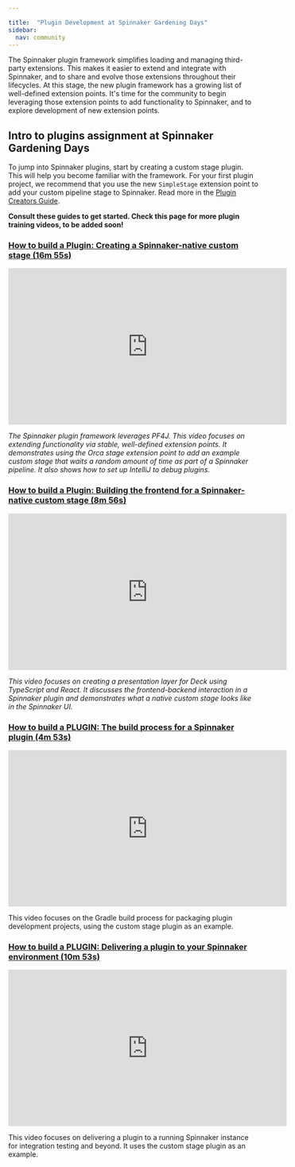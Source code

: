 ```yaml
---

title:  "Plugin Development at Spinnaker Gardening Days"
sidebar:
  nav: community
---
```

The Spinnaker plugin framework simplifies loading and managing third-party extensions. This makes it easier to extend and integrate with Spinnaker, and to share and evolve those extensions throughout their lifecycles. At this stage, the new plugin framework has a growing list of well-defined extension points. It's time for the community to begin leveraging those extension points to add functionality to Spinnaker, and to explore development of new extension points.

## Intro to plugins assignment at Spinnaker Gardening Days

To jump into Spinnaker plugins, start by creating a custom stage plugin. This will help you become familiar with the framework. For your first plugin project, we recommend that you use the new `SimpleStage` extension point to add your custom pipeline stage to Spinnaker. Read more in the [Plugin Creators Guide](https://www.spinnaker.io/guides/developer/plugin-creators/overview/).

__Consult these guides to get started. Check this page for more plugin training videos, to be added soon!__

### <a href="https://youtu.be/b7BmMY1kR10" target="_blank">How to build a Plugin: Creating a Spinnaker-native custom stage (16m 55s)</a>

<iframe width="560" height="315" src="https://www.youtube.com/embed/b7BmMY1kR10" frameborder="0" allowfullscreen></iframe>

_The Spinnaker plugin framework leverages PF4J. This video focuses on extending functionality via stable, well-defined extension points. It demonstrates using the Orca stage extension point to add an example custom stage that waits a random amount of time as part of a Spinnaker pipeline. It also shows how to set up IntelliJ to debug plugins._

### <a href="https://www.youtube.com/u9NVlG58NYo" target="_blank">How to build a Plugin: Building the frontend for a Spinnaker-native custom stage (8m 56s)</a>

<iframe width="560" height="315" src="https://www.youtube.com/embed/u9NVlG58NYo" frameborder="0" allowfullscreen></iframe>

_This video focuses on creating a presentation layer for Deck using TypeScript and React. It discusses the frontend-backend interaction in a Spinnaker plugin and demonstrates what a native custom stage looks like in the Spinnaker UI._

### <a href="https://www.youtube.com/watch?v=-AIOXdgvNqs" target="_blank">How to build a PLUGIN: The build process for a Spinnaker plugin (4m 53s)</a>

<iframe width="560" height="315" src="https://www.youtube.com/embed/-AIOXdgvNqs" frameborder="0" allowfullscreen></iframe>

This video focuses on the Gradle build process for packaging plugin development projects, using the custom stage plugin as an example.

### <a href="https://www.youtube.com/watch?v=G2eyc9gzNS0" target="_blank">How to build a PLUGIN: Delivering a plugin to your Spinnaker environment (10m 53s)</a>

<iframe width="560" height="315" src="https://www.youtube.com/embed/G2eyc9gzNS0" frameborder="0" allowfullscreen></iframe>

This video focuses on delivering a plugin to a running Spinnaker instance for integration testing and beyond. It uses the custom stage plugin as an example.
